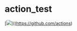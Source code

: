 # action_test
[![](https://github.com/actions/action_test/workflows/iOS%20Build/badge.svg?branch=master)]((https://github.com/actions)
